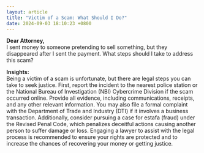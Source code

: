 ```yaml
---
layout: article
title: "Victim of a Scam: What Should I Do?"
date: 2024-09-03 18:10:23 +0800
---
```


<p><strong>Dear Attorney,</strong><br>I sent money to someone pretending to sell something, but they disappeared after I sent the payment. What steps should I take to address this scam?</p><p><strong>Insights:</strong><br>Being a victim of a scam is unfortunate, but there are legal steps you can take to seek justice. First, report the incident to the nearest police station or the National Bureau of Investigation (NBI) Cybercrime Division if the scam occurred online. Provide all evidence, including communications, receipts, and any other relevant information. You may also file a formal complaint with the Department of Trade and Industry (DTI) if it involves a business transaction. Additionally, consider pursuing a case for estafa (fraud) under the Revised Penal Code, which penalizes deceitful actions causing another person to suffer damage or loss. Engaging a lawyer to assist with the legal process is recommended to ensure your rights are protected and to increase the chances of recovering your money or getting justice.</p>